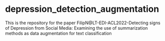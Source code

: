 # depression_detection_augmentation
This is the repository for the paper FilipN@LT-EDI-ACL2022-Detecting signs of Depression from Social Media: Examining the use of summarization methods as data augmentation for text classification
